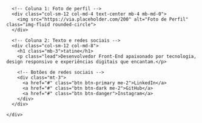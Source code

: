 <!DOCTYPE html>
<html lang="pt-br">
<head>
  <meta charset="UTF-8">
  <meta name="viewport" content="width=device-width, initial-scale=1">
  <title>Introdução Pessoal</title>
  <link href="https://cdn.jsdelivr.net/npm/bootstrap@5.3.0/dist/css/bootstrap.min.css" rel="stylesheet">
</head>
<body>

  <div class="container mt-5">
    <div class="row d-flex align-items-center">
      
      <!-- Coluna 1: Foto de perfil -->
      <div class="col-sm-12 col-md-4 text-center mb-4 mb-md-0">
        <img src="https://via.placeholder.com/200" alt="Foto de Perfil" class="img-fluid rounded-circle">
      </div>

      <!-- Coluna 2: Texto e redes sociais -->
      <div class="col-sm-12 col-md-8">
        <h1 class="mb-3">tatine</h1>
        <p class="lead">Desenvolvedor Front-End apaixonado por tecnologia, design responsivo e experiências digitais que encantam.</p>
        
        <!-- Botões de redes sociais -->
        <div class="mt-3">
          <a href="#" class="btn btn-primary me-2">LinkedIn</a>
          <a href="#" class="btn btn-dark me-2">GitHub</a>
          <a href="#" class="btn btn-danger">Instagram</a>
        </div>
      </div>

    </div>
  </div>

</body>
</html>
